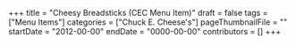+++
title = "Cheesy Breadsticks (CEC Menu Item)"
draft = false
tags = ["Menu Items"]
categories = ["Chuck E. Cheese's"]
pageThumbnailFile = ""
startDate = "2012-00-00"
endDate = "0000-00-00"
contributors = []
+++
